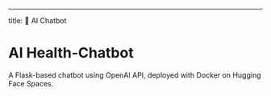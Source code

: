 ---
title: 🤖 AI Chatbot
# AI Health-Chatbot

A Flask-based chatbot using OpenAI API, deployed with Docker on Hugging Face Spaces.
